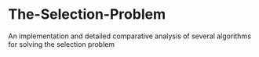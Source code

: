 # The-Selection-Problem
An implementation and detailed comparative analysis of several algorithms for solving the selection problem
